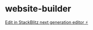 # website-builder

[Edit in StackBlitz next generation editor ⚡️](https://stackblitz.com/~/github.com/nikpottbecker/website-builder)